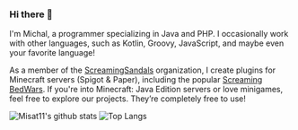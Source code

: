 ### Hi there 👋

I'm Michal, a programmer specializing in Java and PHP. I occasionally work with other languages, such as Kotlin, Groovy, JavaScript, and maybe even your favorite language!

As a member of the [ScreamingSandals](https://github.com/ScreamingSandals) organization, I create plugins for Minecraft servers (Spigot & Paper), including the popular [Screaming BedWars](https://github.com/ScreamingSandals/BedWars). If you're into Minecraft: Java Edition servers or love minigames, feel free to explore our projects. They’re completely free to use!

![Misat11's github stats](https://github-readme-stats.vercel.app/api?username=Misat11&show_icons=true&theme=dark)
![Top Langs](https://github-readme-stats.vercel.app/api/top-langs/?username=Misat11&layout=compact&theme=dark)

